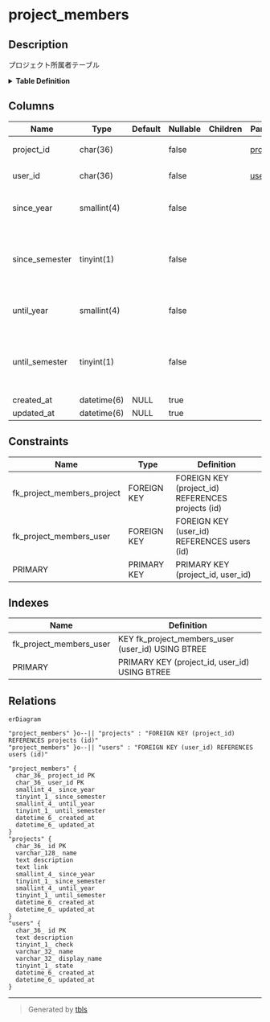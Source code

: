 # project_members

## Description

プロジェクト所属者テーブル

<details>
<summary><strong>Table Definition</strong></summary>

```sql
CREATE TABLE `project_members` (
  `project_id` char(36) NOT NULL,
  `user_id` char(36) NOT NULL,
  `since_year` smallint(4) NOT NULL,
  `since_semester` tinyint(1) NOT NULL,
  `until_year` smallint(4) NOT NULL,
  `until_semester` tinyint(1) NOT NULL,
  `created_at` datetime(6) DEFAULT NULL,
  `updated_at` datetime(6) DEFAULT NULL,
  PRIMARY KEY (`project_id`,`user_id`),
  KEY `fk_project_members_user` (`user_id`),
  CONSTRAINT `fk_project_members_project` FOREIGN KEY (`project_id`) REFERENCES `projects` (`id`) ON DELETE CASCADE ON UPDATE CASCADE,
  CONSTRAINT `fk_project_members_user` FOREIGN KEY (`user_id`) REFERENCES `users` (`id`) ON DELETE CASCADE ON UPDATE CASCADE
) ENGINE=InnoDB DEFAULT CHARSET=utf8mb3
```

</details>

## Columns

| Name | Type | Default | Nullable | Children | Parents | Comment |
| ---- | ---- | ------- | -------- | -------- | ------- | ------- |
| project_id | char(36) |  | false |  | [projects](projects.md) | プロジェクトUUID |
| user_id | char(36) |  | false |  | [users](users.md) | ユーザーUUID |
| since_year | smallint(4) |  | false |  |  | プロジェクト所属開始年 |
| since_semester | tinyint(1) |  | false |  |  | プロジェクト所属開始学期(0:前期 1:後期) |
| until_year | smallint(4) |  | false |  |  | プロジェクト所属終了年 |
| until_semester | tinyint(1) |  | false |  |  | プロジェクト所属終了学期(0:前期 1:後期) |
| created_at | datetime(6) | NULL | true |  |  |  |
| updated_at | datetime(6) | NULL | true |  |  |  |

## Constraints

| Name | Type | Definition |
| ---- | ---- | ---------- |
| fk_project_members_project | FOREIGN KEY | FOREIGN KEY (project_id) REFERENCES projects (id) |
| fk_project_members_user | FOREIGN KEY | FOREIGN KEY (user_id) REFERENCES users (id) |
| PRIMARY | PRIMARY KEY | PRIMARY KEY (project_id, user_id) |

## Indexes

| Name | Definition |
| ---- | ---------- |
| fk_project_members_user | KEY fk_project_members_user (user_id) USING BTREE |
| PRIMARY | PRIMARY KEY (project_id, user_id) USING BTREE |

## Relations

```mermaid
erDiagram

"project_members" }o--|| "projects" : "FOREIGN KEY (project_id) REFERENCES projects (id)"
"project_members" }o--|| "users" : "FOREIGN KEY (user_id) REFERENCES users (id)"

"project_members" {
  char_36_ project_id PK
  char_36_ user_id PK
  smallint_4_ since_year
  tinyint_1_ since_semester
  smallint_4_ until_year
  tinyint_1_ until_semester
  datetime_6_ created_at
  datetime_6_ updated_at
}
"projects" {
  char_36_ id PK
  varchar_128_ name
  text description
  text link
  smallint_4_ since_year
  tinyint_1_ since_semester
  smallint_4_ until_year
  tinyint_1_ until_semester
  datetime_6_ created_at
  datetime_6_ updated_at
}
"users" {
  char_36_ id PK
  text description
  tinyint_1_ check
  varchar_32_ name
  varchar_32_ display_name
  tinyint_1_ state
  datetime_6_ created_at
  datetime_6_ updated_at
}
```

---

> Generated by [tbls](https://github.com/k1LoW/tbls)
